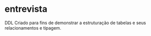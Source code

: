 # entrevista
DDL Criado para fins de demonstrar a estruturação de tabelas e seus relacionamentos e tipagem.
